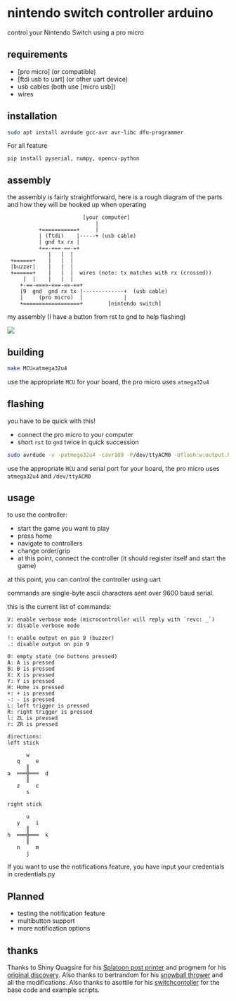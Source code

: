 # nintendo switch controller arduino

control your Nintendo Switch using a pro micro

## requirements

- [pro micro] (or compatible)
- [ftdi usb to uart] (or other uart device)
- usb cables (both use [micro usb])
- wires

## installation

```bash
sudo apt install avrdude gcc-avr avr-libc dfu-programmer
```

For all feature
```
pip install pyserial, numpy, opencv-python
```

## assembly

the assembly is fairly straightforward, here is a rough diagram of the parts
and how they will be hooked up when operating

```
                        [your computer]
                            |
          +===========+     |
          | (ftdi)    |-----+ (usb cable)
          | gnd tx rx |
          +==-===-==-=+
             |   |  |
 +======+    |   |  |
 |buzzer|    |   |  |
 +======+    |   |  |  wires (note: tx matches with rx (crossed))
     |  |    |   |  |
    +-==-====-===-==-==+
    |9  gnd  gnd rx tx |-------------+  (usb cable)
    |     (pro micro)  |             |
    +==================+        [nintendo switch]

```

my assembly (I have a button from rst to gnd to help flashing)

![](https://user-images.githubusercontent.com/1810591/114293095-2ab8a980-9a48-11eb-9b35-290d58786701.jpg)

## building

```bash
make MCU=atmega32u4
```

use the appropriate `MCU` for your board, the pro micro uses `atmega32u4`

## flashing

you have to be quick with this!

- connect the pro micro to your computer
- short `rst` to `gnd` twice in quick succession

```bash
sudo avrdude -v -patmega32u4 -cavr109 -P/dev/ttyACM0 -Uflash:w:output.hex
```

use the appropriate `MCU` and serial port for your board, the pro micro uses
`atmega32u4` and `/dev/ttyACM0`

## usage

to use the controller:
- start the game you want to play
- press home
- navigate to controllers
- change order/grip
- at this point, connect the controller (it should register itself and start
  the game)

at this point, you can control the controller using uart

commands are single-byte ascii characters sent over 9600 baud serial.

this is the current list of commands:

```
V: enable verbose mode (microcontroller will reply with `revc: _`)
v: disable verbose mode

!: enable output on pin 9 (buzzer)
.: disable output on pin 9

0: empty state (no buttons pressed)
A: A is pressed
B: B is pressed
X: X is pressed
Y: Y is pressed
H: Home is pressed
+: + is pressed
-: - is pressed
L: left trigger is pressed
R: right trigger is pressed
l: ZL is pressed
r: ZR is pressed

directions:
left stick

      w
   q     e
      ║
a  ═══╬═══  d
      ║
   z     c
      s

right stick

      u
   y     i
      ║
h  ═══╬═══  k
      ║
   n     m
      j

```

If you want to use the notifications feature, you have input your credentials in credentials.py

## Planned

- testing the notification feature
- multibutton support
- more notification options 

## thanks

Thanks to Shiny Quagsire for his [Splatoon post printer](https://github.com/shinyquagsire23/Switch-Fightstick) and progmem for his [original discovery](https://github.com/progmem/Switch-Fightstick).
Also thanks to bertrandom for his [snowball thrower](https://github.com/bertrandom/snowball-thrower) and all the modifications.
Also thanks to asottile for his [switchcontoller](https://github.com/asottile/switch-microcontroller) for the base code and example scripts.